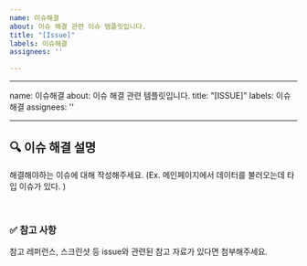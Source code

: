 ```yaml
---
name: 이슈해결
about: 이슈 해결 관련 이슈 템플릿입니다.
title: "[Issue]"
labels: 이슈해결
assignees: ''

---
```


---
name: 이슈해결
about: 이슈 해결 관련 템플릿입니다.
title: "[ISSUE]"
labels: 이슈해결
assignees: ''

---

## 🔍 이슈 해결 설명

해결해야하는 이슈에 대해 작성해주세요.
(Ex. 메인페이지에서 데이터를 불러오는데 타입 이슈가 있다. )

<br>

### ✅ 참고 사항

참고 레퍼런스, 스크린샷 등 issue와 관련된 참고 자료가 있다면 첨부해주세요.
